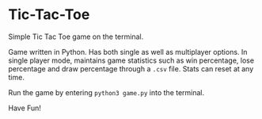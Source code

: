 # Tic-Tac-Toe
Simple Tic Tac Toe game on the terminal.

Game written in Python. Has both single as well as multiplayer options.
In single player mode, maintains game statistics such as win percentage, lose percentage and draw percentage through a ```.csv``` file. Stats can reset at any time.

Run the game by entering ```python3 game.py``` into the terminal.

Have Fun!